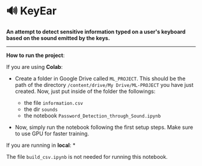 # 🔊 KeyEar

**An attempt to detect sensitive information typed on a user's keyboard based on the sound emitted by the keys.**

----------------------------
**How to run the project**:

If you are using **Colab**:
* Create a folder in Google Drive called `ML_PROJECT`. This should be the path of the directory `/content/drive/My Drive/ML-PROJECT` you have just created. Now, just put inside of the folder the followings:
    * the file `information.csv`
    * the dir `sounds`
    * the notebook `Password_Detection_through_Sound.ipynb`
 
* Now, simply run the notebook following the first setup steps. Make sure to use GPU for faster training.


If you are running in **local**:
* 


The file `build_csv.ipynb` is not needed for running this notebook.


